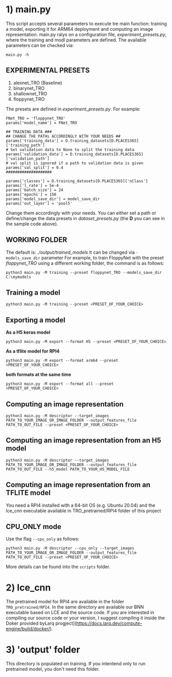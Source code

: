 # 1) main.py
This script accepts several parameters to execute tre main function: training a model, exporting it for ARM64 deployment and computing an image representation.
main.py ralys on a configuration file, *experiment_presets.py*, where the training and modl parameters are defined.
The available parameters can be checked via: 

```
main.py -h
```

## EXPERIMENTAL PRESETS

1) alexnet_TRO (Baseline)
2) binarynet_TRO
3) shallownet_TRO
4) floppynet_TRO

The presets are defined in *experiment_presets.py*. 
For example:

```
FNet_TRO = 'floppynet_TRO'
params['model_name'] = FNet_TRO 

## TRAINING DATA ###
## CHANGE THE PATHs ACCORDINGLY WITH YOUR NEEDS ##
params['training_data'] = D.training_datasets[D.PLACES365]['training_path']
# Set validation data to None to split the training data
params['validation_data'] = D.training_datasets[D.PLACES365]['validation_path']
# val split is ignored if a path to validation data is given
params['val_split'] = 0.4
####################

params['classes'] = D.training_datasets[D.PLACES365]['nClass']
params['l_rate'] = 5e-4
params['batch_size'] = 24
params['epochs'] = 150
params['model_save_dir'] = model_save_dir
params['out_layer'] = 'pool5'
```
Change them accordingly with your needs. 
You can either set a path or define/change the data presets in *dataset_presets.py* (the **D** you can see in the sample code above).



## WORKING FOLDER
The default is: *./output/trained_models*
It can be changed via `-models_save_dir` parameter
For example, to train FloppyNet with the preset *floppynet_TRO* using a different working folder, the command is as follows:
```
python3 main.py -M training --preset floppynet_TRO --models_save_dir C:\mymodels
```

## Training a model ###
```
python3 main.py -M training --preset <PRESET_OF_YOUR_CHOICE>
```

## Exporting a model ###

__As a H5 keras model__
```
python3 main.py -M export --format H5 --preset <PRESET_OF_YOUR_CHOICE>
```

__As a tflite model for RPI4__
```
python3 main.py -M export --format arm64 --preset <PRESET_OF_YOUR_CHOICE>
```

__both formats at the same time__
```
python3 main.py -M export --format all --preset <PRESET_OF_YOUR_CHOICE>
```

## Computing an image representation
```
python3 main.py -M descriptor --target_images PATH_TO_YOUR_IMAGE_OR_IMAGE_FOLDER --output_features_file PATH_TO_OUT_FILE --preset <PRESET_OF_YOUR_CHOICE>
```

## Computing an image representation from an H5 model
```
python3 main.py -M descriptor --target_images PATH_TO_YOUR_IMAGE_OR_IMAGE_FOLDER --output_features_file PATH_TO_OUT_FILE --h5_model PATH_TO_YOUR_H5_MODEL_FILE
```

## Computing an image representation from an TFLITE model
You need a RPI4 installed with a 64-bit OS (e.g. Ubuntu 20.04) and the lce_cnn executable available in TRO_pretrained/RPI4 folder of this project 

## CPU_ONLY mode
Use the flag `--cpu_only` as follows:
```
python3 main.py -M descriptor --cpu_only --target_images PATH_TO_YOUR_IMAGE_OR_IMAGE_FOLDER --output_features_file PATH_TO_OUT_FILE --preset <PRESET_OF_YOUR_CHOICE>
```

More details can be found into the `scripts` folder.


# 2) lce_cnn
The pretrained model for RPI4 are available in the folder `TRO_pretrained/RPI4`.
In the same directory are available our BNN executable based on LCE and the source code. If you are interested in compiling our source code or your version, I suggest compiling it inside the Doker provided byLarq progject](https://docs.larq.dev/compute-engine/build/docker/).

# 3) 'output' folder
This directory is populated on training. If you intentend only to run pretrained model, you don't need this folder.